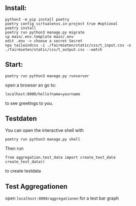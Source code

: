 ## Install:
```
python3 -m pip install poetry
poetry config virtualenvs.in-project true #optional
poetry install
poetry run python3 manage.py migrate
cp main/.env.template main/.env
edit .env -> choose a secret Secret
npx tailwindcss -i ./fairmieten/static/css/t_input.css -o ./fairmieten/static/css/t_output.css --watch
```

## Start:
```
poetry run python3 manage.py runserver
```
open a browser an go to:
```
localhost:8000/hello?name=yourname
```

to see greetings to you.


## Testdaten

You can open the interactive shell with
```
poetry run python3 manage.py shell
```
Then run 
```
from aggregation.test_data import create_test_data
create_test_data()
```
to create testdata

## Test Aggregationen
open `localhost:8000/aggregationen` for a test bar graph